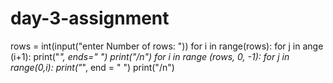 # day-3-assignment 
rows = int(input("enter Number of rows: "))
 for i in range(rows):
 for j in ange (i+1):
  print("*", ends=" ")
 print("/n")
for i in range (rows, 0, -1):
 for j in range(0,i):
  print("*", end = " ")
print("/n")
